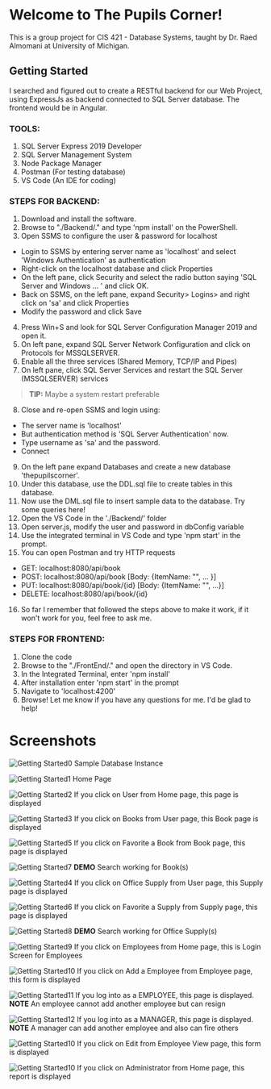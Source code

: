 # Welcome to The Pupils Corner!
This is a group project for CIS 421 - Database Systems, taught by Dr. Raed Almomani at University of Michigan.

## Getting Started
I searched and figured out to create a RESTful backend for our Web Project, using ExpressJs as backend connected to SQL Server database. The frontend would be in Angular.

### TOOLS:
1. SQL Server Express 2019 Developer
2. SQL Server Management System
3. Node Package Manager
4. Postman (For testing database)
5. VS Code (An IDE for coding)

### STEPS FOR BACKEND:
1. Download and install the software.
2. Browse to "./Backend/." and type 'npm install' on the PowerShell.
3. Open SSMS to configure the user & password for localhost
- Login to SSMS by entering server name as 'localhost' and select 'Windows Authentication' as authentication
- Right-click on the localhost database and click Properties
- On the left pane, click Security and select the radio button saying 'SQL Server and Windows ... ' and click OK.
- Back on SSMS, on the left pane, expand Security> Logins> and right click on 'sa' and click Properties
- Modify the password and click Save
4. Press Win+S and look for SQL Server Configuration Manager 2019 and open it.
5. On left pane, expand SQL Server Network Configuration and click on Protocols for MSSQLSERVER.
6. Enable all the three services (Shared Memory, TCP/IP and Pipes)
7. On left pane, click SQL Server Services and restart the SQL Server (MSSQLSERVER) services
>  **TIP:** Maybe a system restart preferable
8. Close and re-open SSMS and login using:
- The server name is 'localhost'
- But authentication method is 'SQL Server Authentication' now.
- Type username as 'sa' and the password.
- Connect
9. On the left pane expand Databases and create a new database 'thepupilscorner'.
10. Under this database, use the DDL.sql file to create tables in this database.
11. Now use the DML.sql file to insert sample data to the database. Try some queries here!
12. Open the VS Code in the './Backend/' folder
13. Open server.js, modify the user and password in dbConfig variable
14. Use the integrated terminal in VS Code and type 'npm start' in the prompt.
15. You can open Postman and try HTTP requests
- GET: localhost:8080/api/book
- POST: localhost:8080/api/book [Body: {ItemName: "", ... }]
- PUT: localhost:8080/api/book/{id} [Body: {ItemName: "", ...}]
- DELETE: localhost:8080/api/book/{id}
16. So far I remember that followed the steps above to make it work, if it won't work for you, feel free to ask me.

### STEPS FOR FRONTEND:
1. Clone the code
2. Browse to the "./FrontEnd/." and open the directory in VS Code.
3. In the Integrated Terminal, enter 'npm install'
4. After installation enter 'npm start' in the prompt
5. Navigate to 'localhost:4200'
6. Browse! Let me know if you have any questions for me. I'd be glad to help!

# Screenshots

 ![Getting Started0](DML.jpg)
 Sample Database Instance

 ![Getting Started1](sc1.jpg)
 Home Page

 ![Getting Started2](sc2.jpg)
 If you click on User from Home page, this page is displayed

 ![Getting Started3](sc3.jpg)
 If you click on Books from User page, this Book page is displayed
 
 ![Getting Started5](sc5.jpg)
 If you click on Favorite a Book from Book page, this page is displayed
 
 ![Getting Started7](sc7.jpg)
 **DEMO** Search working for Book(s)

 ![Getting Started4](sc4.jpg)
 If you click on Office Supply from User page, this Supply page is displayed

 ![Getting Started6](sc6.jpg)
 If you click on Favorite a Supply from Supply page, this page is displayed

 ![Getting Started8](sc8.jpg)
 **DEMO** Search working for Office Supply(s)
 
 ![Getting Started9](sc9.jpg)
 If you click on Employees from Home page, this is Login Screen for Employees

 ![Getting Started10](sc10.jpg)
 If you click on Add a Employee from Employee page, this form is displayed
 
 ![Getting Started11](sc11.jpg)
 If you log into as a EMPLOYEE, this page is displayed.
 **NOTE** An employee cannot add another employee but can resign
 
 ![Getting Started12](sc12.jpg)
 If you log into as a MANAGER, this page is displayed.
 **NOTE** A manager can add another employee and also can fire others
 
 ![Getting Started10](sc13.jpg)
 If you click on Edit from Employee View page, this form is displayed
 
 ![Getting Started10](sc14.jpg)
 If you click on Administrator from Home page, this report is displayed